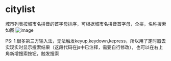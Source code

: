 # citylist
城市列表按城市名拼音的首字母排序，可根据城市名拼音首字母，全拼，名称搜索
如图
![image](https://github.com/wl036cl/citylist/blob/master/preview.jpg)

PS:
1.很多第三方输入法，无法触发keyup,keydown,kepress，所以用了定时器去实现实时显示搜索结果（这段代码在js中已注释，需要自行修改），也可以在右上角新增搜索按钮，触发搜索
